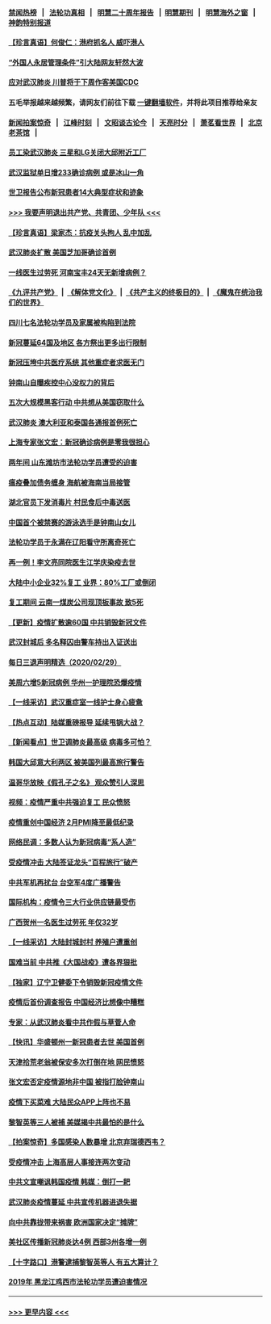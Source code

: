 #### [禁闻热榜](热点新闻.md?=0)  &nbsp;&nbsp;|&nbsp;&nbsp; [法轮功真相](https://github.com/gfw-breaker/truth/blob/master/README.md?=0) &nbsp;&nbsp;|&nbsp;&nbsp; [明慧二十周年报告](https://github.com/gfw-breaker/mh-reports/blob/master/README.md?=0) &nbsp;&nbsp;|&nbsp;&nbsp;[明慧期刊](https://github.com/gfw-breaker/mh-qikan) &nbsp;&nbsp;|&nbsp;&nbsp; [明慧海外之窗](https://github.com/gfw-breaker/mh-news/blob/master/README.md?=0) &nbsp;&nbsp;|&nbsp;&nbsp; [神韵特别报道](https://github.com/gfw-breaker/mh-news/blob/master/shenyun.md?=0)
#### [【珍言真语】何俊仁：港府抓名人 威吓港人](../pages/nsc413/n11907561.md?t=03020603) 
#### [“外国人永居管理条件”引大陆网友轩然大波](../pages/nsc413/n11907540.md?t=03020603) 
#### [应对武汉肺炎 川普将于下周作客美国CDC](../pages/nsc413/n11907493.md?t=03020603) 
#### 五毛举报越来越频繁，请网友们前往下载 [一键翻墙软件](https://github.com/gfw-breaker/ssr-accounts)，并将此项目推荐给亲友
#### [新闻拍案惊奇](https://github.com/gfw-breaker/banned-news/blob/master/pages/link4.md) &nbsp;&nbsp;|&nbsp;&nbsp; [江峰时刻](https://github.com/gfw-breaker/banned-news/blob/master/pages/link4.md) &nbsp;&nbsp;|&nbsp;&nbsp; [文昭谈古论今](https://github.com/gfw-breaker/banned-news/blob/master/pages/link4.md) &nbsp;&nbsp;|&nbsp;&nbsp; [天亮时分](https://github.com/gfw-breaker/banned-news/blob/master/pages/link4.md) &nbsp;&nbsp;|&nbsp;&nbsp; [萧茗看世界](https://github.com/gfw-breaker/banned-news/blob/master/pages/link4.md) &nbsp;&nbsp;|&nbsp;&nbsp; [北京老茶馆](https://github.com/gfw-breaker/banned-news/blob/master/pages/link4.md) &nbsp;&nbsp;|&nbsp;&nbsp; 
#### [员工染武汉肺炎 三星和LG关闭大邱附近工厂](../pages/nsc413/n11907471.md?t=03020603) 
#### [武汉监狱单日增233确诊病例 或是冰山一角](../pages/nsc413/n11907360.md?t=03020603) 
#### [世卫报告公布新冠患者14大典型症状和迹象](../pages/nsc413/n11907472.md?t=03020603) 
#### [>>> 我要声明退出共产党、共青团、少年队 <<<](https://github.com/begood0513/goodnews/blob/master/quit/letter.md) 
#### [【珍言真语】梁家杰：抗疫关头拘人 乱中加乱](../pages/nsc413/n11907444.md?t=03020603) 
#### [武汉肺炎扩散 美国芝加哥确诊首例](../pages/nsc413/n11907347.md?t=03020603) 
#### [一线医生过劳死 河南宝丰24天无新增病例？](../pages/nsc413/n11907430.md?t=03020603) 
#### [《九评共产党》](https://github.com/begood0513/9ping.md/blob/master/README.md) &nbsp;|&nbsp; [《解体党文化》](../../../../jtdwh.md/blob/master/README.md)  &nbsp;|&nbsp; [《共产主义的终极目的》](../../../../gczydzjmd.md/blob/master/README.md) &nbsp;|&nbsp; [《魔鬼在统治我们的世界》](../../../../mgztzwmdsj.md/blob/master/README.md) 
#### [四川七名法轮功学员及家属被构陷到法院](../pages/nsc413/n11907214.md?t=03020603) 
#### [新冠蔓延64国及地区 各方祭出更多出行限制](../pages/nsc413/n11907227.md?t=03020603) 
#### [新冠压垮中共医疗系统 其他重症者求医无门](../pages/nsc413/n11905283.md?t=03020603) 
#### [钟南山自曝疾控中心没权力的背后](../pages/nsc413/n11903401.md?t=03020603) 
#### [五次大规模黑客行动 中共想从美国窃取什么](../pages/nsc413/n11899124.md?t=03020603) 
#### [武汉肺炎 澳大利亚和泰国各通报首例死亡](../pages/nsc413/n11906995.md?t=03020603) 
#### [上海专家张文宏：新冠确诊病例是零我很担心](../pages/nsc413/n11906935.md?t=03020603) 
#### [两年间 山东潍坊市法轮功学员遭受的迫害](../pages/nsc413/n11902878.md?t=03020603) 
#### [瘟疫叠加债务缠身 海航被海南当局接管](../pages/nsc413/n11906466.md?t=03020603) 
#### [湖北官员下发消毒片 村民食后中毒送医](../pages/nsc413/n11906520.md?t=03020603) 
#### [中国首个被禁赛的游泳选手是钟南山女儿](../pages/nsc413/n11906532.md?t=03020603) 
#### [法轮功学员于永满在辽阳看守所离奇死亡](../pages/nsc413/n11906047.md?t=03020603) 
#### [再一例！李文亮同院医生江学庆染疫去世](../pages/nsc413/n11906396.md?t=03020603) 
#### [大陆中小企业32%复工 业界：80%工厂或倒闭](../pages/nsc413/n11906257.md?t=03020603) 
#### [复工期间 云南一煤炭公司现顶板事故 致5死](../pages/nsc413/n11903190.md?t=03020603) 
#### [【更新】疫情扩散逾60国 中共销毁新冠文件](../pages/nsc413/n11890652.md?t=03020603) 
#### [武汉封城后 多名释囚由警车持出入证送出](../pages/nsc413/n11906273.md?t=03020603) 
#### [每日三退声明精选（2020/02/29）](../pages/nsc413/n11906228.md?t=03020603) 
#### [美周六增5新冠病例 华州一护理院恐爆疫情](../pages/nsc413/n11905823.md?t=03020603) 
#### [【一线采访】武汉重症室一线护士身心疲惫](../pages/nsc413/n11906089.md?t=03020603) 
#### [【热点互动】陆媒重磅报导 延续甩锅大战？](../pages/nsc413/n11905973.md?t=03020603) 
#### [【新闻看点】世卫调肺炎最高级 病毒多可怕？](../pages/nsc413/n11905498.md?t=03020603) 
#### [韩国大邱意大利两区 被美国列最高旅行警告](../pages/nsc413/n11905944.md?t=03020603) 
#### [温哥华放映《假孔子之名》 观众赞引人深思](../pages/nsc413/n11903970.md?t=03020603) 
#### [视频：疫情严重中共强迫复工 民众愤怒](../pages/nsc413/n11905794.md?t=03020603) 
#### [疫情重创中国经济 2月PMI降至最低纪录](../pages/nsc413/n11905093.md?t=03020603) 
#### [网络民调：多数人认为新冠病毒“系人造”](../pages/nsc413/n11905778.md?t=03020603) 
#### [受疫情冲击 大陆签证龙头“百程旅行”破产](../pages/nsc413/n11905777.md?t=03020603) 
#### [中共军机再扰台 台空军4度广播警告](../pages/nsc413/n11905748.md?t=03020603) 
#### [国际机构：疫情令三大行业供应链最受伤](../pages/nsc413/n11905694.md?t=03020603) 
#### [广西贺州一名医生过劳死 年仅32岁](../pages/nsc413/n11905670.md?t=03020603) 
#### [【一线采访】大陆封城封村 养殖户遭重创](../pages/nsc413/n11905654.md?t=03020603) 
#### [国难当前 中共推《大国战疫》遭各界狠批](../pages/nsc413/n11905559.md?t=03020603) 
#### [【独家】辽宁卫健委下令销毁新冠疫情文件](../pages/nsc413/n11901418.md?t=03020603) 
#### [疫情后首份调查报告 中国经济比想像中糟糕](../pages/nsc413/n11905617.md?t=03020603) 
#### [专家：从武汉肺炎看中共作假与草菅人命](../pages/nsc413/n11905139.md?t=03020603) 
#### [【快讯】华盛顿州一新冠患者去世 美国首例](../pages/nsc413/n11905571.md?t=03020603) 
#### [天津拾荒老翁被保安多次打倒在地 网民愤怒](../pages/nsc413/n11905434.md?t=03020603) 
#### [张文宏否定疫情源地非中国 被指打脸钟南山](../pages/nsc413/n11905247.md?t=03020603) 
#### [疫情下买菜难 大陆民众APP上阵也不易](../pages/nsc413/n11905435.md?t=03020603) 
#### [黎智英等三人被捕 美媒揭中共最怕的是什么](../pages/nsc413/n11905316.md?t=03020603) 
#### [【拍案惊奇】多国感染人数暴增 北京弃瑞德西韦？](../pages/nsc413/n11904182.md?t=03020603) 
#### [受疫情冲击 上海高层人事接连两次变动](../pages/nsc413/n11905223.md?t=03020603) 
#### [中共文宣嘲讽韩国疫情 韩媒：倒打一耙](../pages/nsc413/n11903936.md?t=03020603) 
#### [武汉肺炎疫情蔓延 中共宣传机器进退失据](../pages/nsc413/n11905198.md?t=03020603) 
#### [向中共靠拢带来祸害 欧洲国家决定“摊牌”](../pages/nsc413/n11905143.md?t=03020603) 
#### [美社区传播新冠肺炎达4例 西部3州各增一例](../pages/nsc413/n11904070.md?t=03020603) 
#### [【十字路口】港警逮捕黎智英等人 有五大算计？](../pages/nsc413/n11904225.md?t=03020603) 
#### [2019年 黑龙江鸡西市法轮功学员遭迫害情况](../pages/nsc413/n11903199.md?t=03020603) 

----
#### [ >>> 更早内容 <<< ](../indexes/nsc413-earlier.md)
